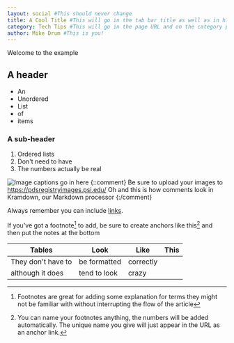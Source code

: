 ```yaml
---
layout: social #This should never change
title: A Cool Title #This will go in the tab bar title as well as in h1 on the article page
category: Tech Tips #This will go in the page URL and on the category pages, so make sure it matches
author: Mike Drum #This is you!
---
```


Welcome to the example

## A header

* An
* Unordered
* List
* of 
* items

### A sub-header

1. Ordered lists
1. Don't need to have
1. The numbers actually be real

![Image captions go in here](https://placekitten.com/g/800/600)
{::comment}
Be sure to upload your images to https://pdsregistryimages.psi.edu/
Oh and this is how comments look in Kramdown, our Markdown processor
{:/comment}

Always remember you can include [links](https://example.com).

If you've got a footnote[^first] to add, be sure to create anchors like this[^this] and then put the notes at the bottom

| Tables | Look | Like | This |
| --- | --- | --- | --- |
| They don't have to | be formatted | correctly |
| although it does   | tend to look | crazy     |

[^first]: Footnotes are great for adding some explanation for terms they might not be familiar with without interrupting the flow of the article

[^this]: You can name your footnotes anything, the numbers will be added automatically. The unique name you give will just appear in the URL as an anchor link.